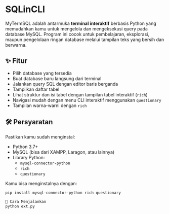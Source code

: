 # SQLinCLI

MyTermSQL adalah antarmuka **terminal interaktif** berbasis Python yang memudahkan kamu untuk mengelola dan mengeksekusi query pada database MySQL. Program ini cocok untuk pembelajaran, eksplorasi, maupun pengelolaan ringan database melalui tampilan teks yang bersih dan berwarna.

## ✨ Fitur
- Pilih database yang tersedia
- Buat database baru langsung dari terminal
- Jalankan query SQL dengan editor baris berganda
- Tampilkan daftar tabel
- Lihat struktur dan isi tabel dengan tampilan tabel interaktif (`rich`)
- Navigasi mudah dengan menu CLI interaktif menggunakan `questionary`
- Tampilan warna-warni dengan `rich`

## 🛠️ Persyaratan
Pastikan kamu sudah menginstal:
- Python 3.7+
- MySQL (bisa dari XAMPP, Laragon, atau lainnya)
- Library Python:
  - `mysql-connector-python`
  - `rich`
  - `questionary`

Kamu bisa menginstalnya dengan:
```bash
pip install mysql-connector-python rich questionary

🚀 Cara Menjalankan
python ext.py

